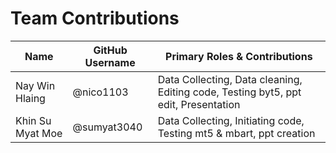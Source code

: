 # Team Contributions

| Name             | GitHub Username     | Primary Roles & Contributions                                                                 |
|------------------|---------------------|-----------------------------------------------------------------------------------------------|
| Nay Win Hlaing   | @nico1103           | Data Collecting, Data cleaning, Editing code, Testing byt5, ppt edit, Presentation  |
| Khin Su Myat Moe | @sumyat3040         | Data Collecting, Initiating code, Testing mt5 & mbart, ppt creation       |
